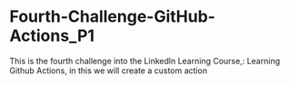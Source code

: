 # Fourth-Challenge-GitHub-Actions_P1
This is the fourth challenge into the Linkedln Learning Course,: Learning Github Actions, in this we will create a custom action
